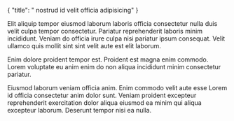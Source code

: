 {
  "title": " nostrud id velit officia adipisicing"
}

Elit aliquip tempor eiusmod laborum laboris officia consectetur nulla duis velit culpa tempor consectetur. Pariatur reprehenderit laboris minim incididunt. Veniam do officia irure culpa nisi pariatur ipsum consequat. Velit ullamco quis mollit sint sint velit aute est elit laborum.

Enim dolore proident tempor est. Proident est magna enim commodo. Lorem voluptate eu anim enim do non aliqua incididunt minim consectetur pariatur.

Eiusmod laborum veniam officia anim. Enim commodo velit aute esse Lorem id officia consectetur anim dolor sunt. Veniam proident excepteur reprehenderit exercitation dolor aliqua eiusmod ea minim qui aliqua excepteur laborum. Deserunt tempor nisi ea nulla.
